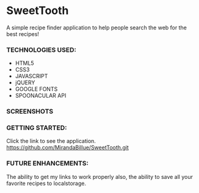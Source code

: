 # SweetTooth

A simple recipe finder application to help people search the web for the best recipes!


### TECHNOLOGIES USED:
- HTML5
- CSS3
- JAVASCRIPT
- jQUERY
- GOOGLE FONTS
- SPOONACULAR API


### SCREENSHOTS




### GETTING STARTED:
Click the link to see the application. https://github.com/MirandaBillue/SweetTooth.git

### FUTURE ENHANCEMENTS:
The ability to get my links to work properly also, the ability to save all your favorite recipes to localstorage.